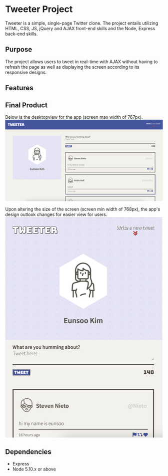 # Tweeter Project

Tweeter is a simple, single-page Twitter clone.
The project entails utilizing HTML, CSS, JS, jQuery and AJAX front-end skills and the Node, Express back-end skills.

## Purpose

The project allows users to tweet in real-time with AJAX without having to refresh the page as well as displaying the screen according to its responsive designs.

## Features

## Final Product

Below is the desktopview for the app (screen max width of 767px).
![desktop](https://github.com/eunsookim1/tweeter1/blob/master/docs/pcview.png)

Upon altering the size of the screen (screen min width of 768px), the app's design outlook changes for easier view for users.
![mobile](https://github.com/eunsookim1/tweeter1/blob/master/docs/mobileview.png)

## Dependencies

- Express
- Node 5.10.x or above
